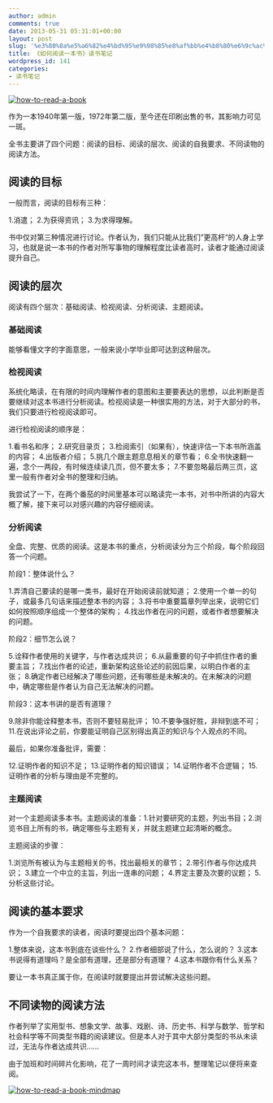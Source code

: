 ```yaml
---
author: admin
comments: true
date: 2013-05-31 05:31:01+00:00
layout: post
slug: '%e3%80%8a%e5%a6%82%e4%bd%95%e9%98%85%e8%af%bb%e4%b8%80%e6%9c%ac%e4%b9%a6%e3%80%8b%e8%af%bb%e4%b9%a6%e7%ac%94%e8%ae%b0'
title: 《如何阅读一本书》读书笔记
wordpress_id: 141
categories:
- 读书笔记
---
```


[![how-to-read-a-book](http://liu-nan.com/wp-content/uploads/2013/05/how-to-read-a-book-216x300.jpg)](http://liu-nan.com/?attachment_id=142)

作为一本1940年第一版，1972年第二版，至今还在印刷出售的书，其影响力可见一斑。

全书主要讲了四个问题：阅读的目标、阅读的层次、阅读的自我要求、不同读物的阅读方法。


## **阅读的目标**


一般而言，阅读的目标有三种：


1.消遣；
2.为获得资讯；
3.为求得理解。


书中仅对第三种情况进行讨论。作者认为，我们只能从比我们”更高杆“的人身上学习，也就是说一本书的作者对所写事物的理解程度比读者高时，读者才能通过阅读提升自己。


## **阅读的层次**


阅读有四个层次：基础阅读、检视阅读、分析阅读、主题阅读。


### 基础阅读


能够看懂文字的字面意思，一般来说小学毕业即可达到这种层次。


### 检视阅读


系统化略读，在有限的时间内理解作者的意图和主要要表达的思想，以此判断是否要继续对这本书进行分析阅读。检视阅读是一种很实用的方法，对于大部分的书，我们只要进行检视阅读即可。

进行检视阅读的顺序是：


1.看书名和序；
2.研究目录页；
3.检阅索引（如果有），快速评估一下本书所涵盖的内容；
4.出版者介绍；
5.挑几个跟主题息息相关的章节看；
6.全书快速翻一遍，念个一两段，有时候连续读几页，但不要太多；
7.不要忽略最后两三页，这里一般有作者对全书的整理和归纳。


我尝试了一下，在两个番茄的时间里基本可以略读完一本书，对书中所讲的内容大概了解，接下来可以对感兴趣的内容仔细阅读。


### 分析阅读


全盘、完整、优质的阅读。这是本书的重点，分析阅读分为三个阶段，每个阶段回答一个问题。

阶段1：整体说什么？


1.弄清自己要读的是哪一类书，最好在开始阅读前就知道；
2.使用一个单一的句子，或最多几句话来描述整本书的内容；
3.将书中重要篇章列举出来，说明它们如何按照顺序组成一个整体的架构；
4.找出作者在问的问题，或者作者想要解决的问题。


阶段2：细节怎么说？


5.诠释作者使用的关键字，与作者达成共识；
6.从最重要的句子中抓住作者的重要主旨；
7.找出作者的论述，重新架构这些论述的前因后果，以明白作者的主张；
8.确定作者已经解决了哪些问题，还有哪些是未解决的。在未解决的问题中，确定哪些是作者认为自己无法解决的问题。


阶段3：这本书讲的是否有道理？


9.除非你能诠释整本书，否则不要轻易批评；
10.不要争强好胜，非辩到底不可；
11.在说出评论之前，你要能证明自己区别得出真正的知识与个人观点的不同。


最后，如果你准备批评，需要：


12.证明作者的知识不足；
13.证明作者的知识错误；
14.证明作者不合逻辑；
15.证明作者的分析与理由是不完整的。





### 主题阅读


对一个主题阅读多本书。主题阅读的准备：1.针对要研究的主题，列出书目；2.浏览书目上所有的书，确定哪些与主题有关，并就主题建立起清晰的概念。

主题阅读的步骤：


1.浏览所有被认为与主题相关的书，找出最相关的章节；
2.带引作者与你达成共识；
3.建立一个中立的主旨，列出一连串的问题；
4.界定主要及次要的议题；
5.分析这些讨论。





## **阅读的基本要求**


作为一个自我要求的读者，阅读时要提出四个基本问题：


1.整体来说，这本书到底在谈些什么？
2.作者细部说了什么，怎么说的？
3.这本书说得有道理吗？是全部有道理，还是部分有道理？
4.这本书跟你有什么关系？








要让一本书真正属于你，在阅读时就要提出并尝试解决这些问题。


## **不同读物的阅读方法**


作者列举了实用型书、想象文学、故事、戏剧、诗、历史书、科学与数学、哲学和社会科学等不同类型书籍的阅读建议。但是本人对于其中大部分类型的书从未读过，无法与作者达成共识……



由于加班和时间碎片化影响，花了一周时间才读完这本书，整理笔记以便将来查阅。

[![how-to-read-a-book-mindmap](http://liu-nan.com/wp-content/uploads/2013/05/how-to-read-a-book-mindmap.jpg)](http://liu-nan.com/?attachment_id=143)
